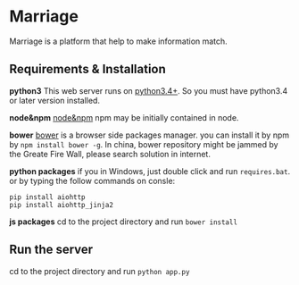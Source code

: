 # Marriage
  Marriage is a platform that help to make information match.
## Requirements & Installation

  **python3** This web server runs on [python3.4+](https://www.python.org/downloads/release/python-352/). So you must have python3.4 or later version installed.

  **node&npm** [node&npm](https://nodejs.org/en/) npm may be initially contained in node.

  **bower** [bower](https://bower.io/) is a browser side packages manager. you can install it by npm by `npm install bower -g`. In china, bower repository might be jammed by the Greate Fire Wall, please search solution in internet.

  **python packages** if you in Windows, just double click and run `requires.bat`. or by typing the follow commands on consle:
  ```  
  pip install aiohttp
  pip install aiohttp_jinja2
  ```
  **js packages**
  cd to the project directory and run `bower install`

## Run the server

  cd to the project directory and run `python app.py`

  






